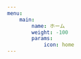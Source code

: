 ```yaml
---
menu:
    main:
        name: ホーム
        weight: -100
        params:
            icon: home
---
```

